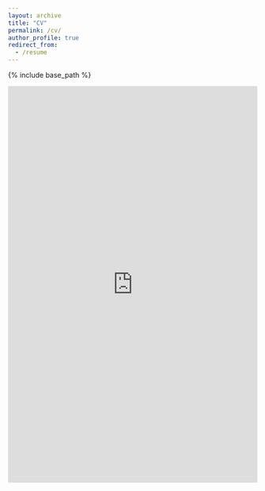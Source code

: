 ```yaml
---
layout: archive
title: "CV"
permalink: /cv/
author_profile: true
redirect_from:
  - /resume
---
```


{% include base_path %}
<html lang="en" style="width:100%; height:100%;">
  <head>
    <meta http-equiv="content-type" content="text/html; charset=utf-8">
    <title>Andrew Zheng's CV</title>
  </head>
  <body style="width:100%; height:100%; margin:0;">
    <iframe src="https://docs.google.com/gview?url=https://github.com/AndrewZheng-1011/AndrewZheng-1011.github.io/raw/master/images/CV/Andrew_Zheng_CV.pdf &embedded=true" style="width:100%; height:800;" frameborder="0"></iframe>
  </body>
</html>

